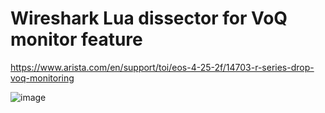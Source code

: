 # Wireshark Lua dissector for VoQ monitor feature

https://www.arista.com/en/support/toi/eos-4-25-2f/14703-r-series-drop-voq-monitoring

![image](https://github.com/user-attachments/assets/f38688c8-619e-4c96-8541-8a6f26e6eac6)
